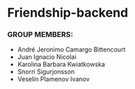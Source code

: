 # Friendship-backend

### GROUP MEMBERS:

 - André Jeronimo Camargo Bittencourt
 - Juan Ignacio Nicolai
 - Karolina Barbara Kwiatkowska
 - Snorri Sigurjonsson
 - Veselin Plamenov Ivanov